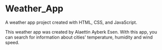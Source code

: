 # Weather_App

A weather app project created with HTML, CSS, and JavaScript.

This weather app was created by Alaettin Ayberk Esen. With this app, you can search for information about cities' temperature, humidity and wind speed.
